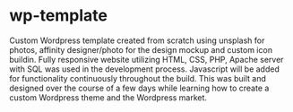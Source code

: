 # wp-template

Custom Wordpress template created from scratch using unsplash for photos, affinity designer/photo for the design mockup and custom icon buildin. Fully responsive website utilizing HTML, CSS, PHP, Apache server with SQL was used in the development process.  Javascript will be added for functionality continuously throughout the build.  This was built and designed over the course of a few days while learning how to create a custom Wordpress theme and the Wordpress market.
